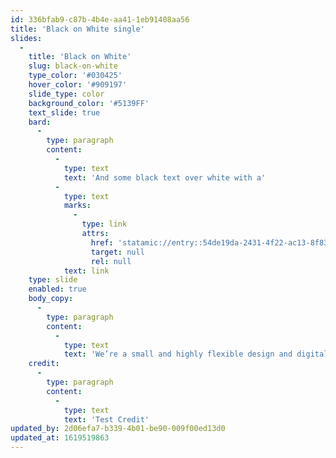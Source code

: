 ```yaml
---
id: 336bfab9-c87b-4b4e-aa41-1eb91408aa56
title: 'Black on White single'
slides:
  -
    title: 'Black on White'
    slug: black-on-white
    type_color: '#030425'
    hover_color: '#909197'
    slide_type: color
    background_color: '#5139FF'
    text_slide: true
    bard:
      -
        type: paragraph
        content:
          -
            type: text
            text: 'And some black text over white with a'
          -
            type: text
            marks:
              -
                type: link
                attrs:
                  href: 'statamic://entry::54de19da-2431-4f22-ac13-8f83be9614df'
                  target: null
                  rel: null
            text: link
    type: slide
    enabled: true
    body_copy:
      -
        type: paragraph
        content:
          -
            type: text
            text: 'We’re a small and highly flexible design and digital agency based in central London with more than 35 years combined experience across the highest-level of design and digital work. We’re a small and highly flexible design and digital agency based in central London with more than 35 years combined experience across the highest-level of design and digital work.'
    credit:
      -
        type: paragraph
        content:
          -
            type: text
            text: 'Test Credit'
updated_by: 2d06efa7-b339-4b01-be90-009f00ed13d0
updated_at: 1619519863
---
```

